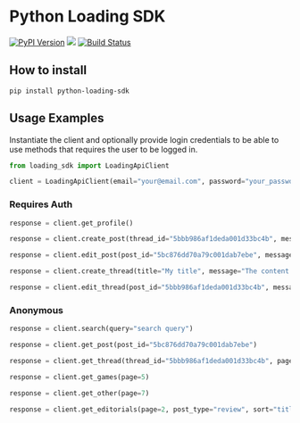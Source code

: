 # Python Loading SDK

[![PyPI Version][pypi-image]][pypi-url]
[![][versions-image]][versions-url]
[![Build Status][build-image]][build-url]

[pypi-image]: https://img.shields.io/pypi/v/python-loading-sdk
[pypi-url]: https://pypi.org/project/python-loading-sdk/
[versions-image]: https://img.shields.io/pypi/pyversions/python-loading-sdk
[versions-url]: https://pypi.org/project/python-loading-sdk/
[build-image]: https://github.com/hnrkcode/python-loading-sdk/actions/workflows/build.yaml/badge.svg
[build-url]: https://github.com/hnrkcode/python-loading-sdk/actions/workflows/build.yaml

## How to install

```
pip install python-loading-sdk
```

## Usage Examples

Instantiate the client and optionally provide login credentials to be able to use methods that requires the user to be logged in.

```python
from loading_sdk import LoadingApiClient

client = LoadingApiClient(email="your@email.com", password="your_password")
```

### Requires Auth

```python
response = client.get_profile()
```

```python
response = client.create_post(thread_id="5bbb986af1deda001d33bc4b", message="My message!")
```

```python
response = client.edit_post(post_id="5bc876dd70a79c001dab7ebe", message="My updated message!")
```

```python
response = client.create_thread(title="My title", message="The content!", category_name="games")
```

```python
response = client.edit_thread(post_id="5bbb986af1deda001d33bc4b", message="My updated message!")
```

### Anonymous

```python
response = client.search(query="search query")
```

```python
response = client.get_post(post_id="5bc876dd70a79c001dab7ebe")
```

```python
response = client.get_thread(thread_id="5bbb986af1deda001d33bc4b", page=3)
```

```python
response = client.get_games(page=5)
```

```python
response = client.get_other(page=7)
```

```python
response = client.get_editorials(page=2, post_type="review", sort="title")
```